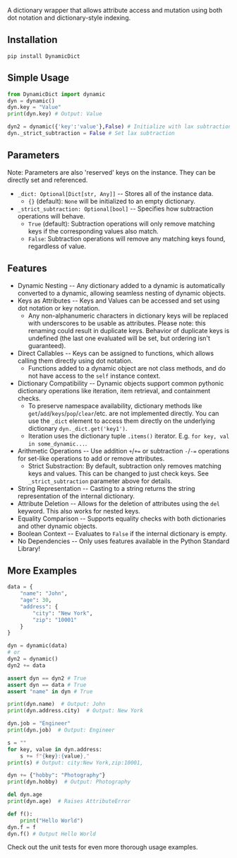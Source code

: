 A dictionary wrapper that allows attribute access and mutation using both dot notation and dictionary-style indexing.

## Installation

`pip install DynamicDict`

## Simple Usage

```python
from DynamicDict import dynamic
dyn = dynamic()
dyn.key = "Value"
print(dyn.key) # Output: Value

dyn2 = dynamic({'key':'value'},False) # Initialize with lax subtraction
dyn._strict_subtraction = False # Set lax subtraction
```

## Parameters

Note: Parameters are also 'reserved' keys on the instance. They can be directly set and referenced.

- `_dict: Optional[Dict[str, Any]]` -- Stores all of the instance data.
    - `{}` (default): `None` will be initialized to an empty dictionary.
- `_strict_subtraction: Optional[bool]` -- Specifies how subtraction operations will behave.
    - `True` (default): Subtraction operations will only remove matching keys if the corresponding values also match.
    - `False`: Subtraction operations will remove any matching keys found, regardless of value.

## Features

- Dynamic Nesting -- Any dictionary added to a dynamic is automatically converted to a dynamic, allowing seamless nesting of dynamic objects.
- Keys as Attributes -- Keys and Values can be accessed and set using dot notation or key notation.
    - Any non-alphanumeric characters in dictionary keys will be replaced with underscores to be usable as attributes. Please note: this renaming could result in duplicate keys. Behavior of duplicate keys is undefined (the last one evaluated will be set, but ordering isn't guaranteed).
- Direct Callables -- Keys can be assigned to functions, which allows calling them directly using dot notation.
    - Functions added to a dynamic object are not class methods, and do not have access to the `self` instance context.
- Dictionary Compatibility -- Dynamic objects support common pythonic dictionary operations like iteration, item retrieval, and containment checks.
    - To preserve namespace availability, dictionary methods like `get`/`add`/`keys`/`pop`/`clear`/etc. are not implemented directly. You can use the `_dict` element to access them directly on the underlying dictionary `dyn._dict.get('key1')`.
    - Iteration uses the dictionary tuple `.items()` iterator. E.g. `for key, val in some_dynamic...`.
- Arithmetic Operations -- Use addition `+`/`+=` or subtraction `-`/`-=` operations for set-like operations to add or remove attributes.
    - Strict Substraction: By default, subtraction only removes matching keys and values. This can be changed to just check keys. See `_strict_subtraction` parameter above for details.
- String Representation -- Casting to a string returns the string representation of the internal dictionary.
- Attribute Deletion -- Allows for the deletion of attributes using the `del` keyword. This also works for nested keys.
- Equality Comparison -- Supports equality checks with both dictionaries and other dynamic objects.
- Boolean Context -- Evaluates to `False` if the internal dictionary is empty.
- No Dependencies -- Only uses features available in the Python Standard Library!

## More Examples

```python
data = {
    "name": "John",
    "age": 30,
    "address": {
        "city": "New York",
        "zip": "10001"
    }
}

dyn = dynamic(data)
# or
dyn2 = dynamic()
dyn2 += data

assert dyn == dyn2 # True
assert dyn == data # True
assert "name" in dyn # True

print(dyn.name)  # Output: John
print(dyn.address.city)  # Output: New York

dyn.job = "Engineer"
print(dyn.job)  # Output: Engineer

s = ""
for key, value in dyn.address:
    s += f"{key}:{value},"
print(s) # Output: city:New York,zip:10001,

dyn += {"hobby": "Photography"}
print(dyn.hobby)  # Output: Photography

del dyn.age
print(dyn.age)  # Raises AttributeError

def f():
    print("Hello World")
dyn.f = f
dyn.f() # Output Hello World
```

Check out the unit tests for even more thorough usage examples.